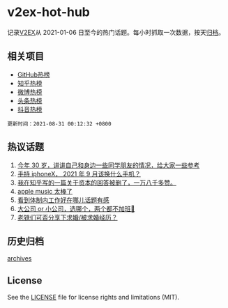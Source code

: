 # v2ex-hot-hub

 记录[V2EX](https://www.v2ex.com/)从 2021-01-06 日至今的热门话题。每小时抓取一次数据，按天[归档](archives)。
 
 ## 相关项目

- [GitHub热榜](https://github.com/lonnyzhang423/github-hot-hub)
- [知乎热榜](https://github.com/lonnyzhang423/zhihu-hot-hub)
- [微博热榜](https://github.com/lonnyzhang423/weibo-hot-hub)
- [头条热榜](https://github.com/lonnyzhang423/toutiao-hot-hub)
- [抖音热榜](https://github.com/lonnyzhang423/douyin-hot-hub)


 `更新时间：2021-08-31 00:12:32 +0800`

## 热议话题

1. [今年 30 岁，讲讲自己和身边一些同学朋友的情况，给大家一些参考](https://www.v2ex.com/t/798851)
1. [手持 iphoneX， 2021 年 9 月该换什么手机？](https://www.v2ex.com/t/798768)
1. [我在知乎写的一篇关于资本的回答被删了，一万八千多赞。](https://www.v2ex.com/t/798772)
1. [apple music 太棒了](https://www.v2ex.com/t/798790)
1. [看到体制内工作好在哪儿话题有感](https://www.v2ex.com/t/798726)
1. [大公司 or 小公司，选哪个，两个都不加班🤣](https://www.v2ex.com/t/798789)
1. [老铁们可否分享下求婚/被求婚经历？](https://www.v2ex.com/t/798764)

## 历史归档

[archives](archives)

## License

See the [LICENSE](LICENSE) file for license rights and limitations (MIT).
